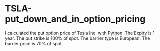 # TSLA-put_down_and_in_option_pricing
I calculated the put option price of Tesla Inc. with Python. The Expiry is 1 year.
The put strike is 100% of spot. The barrier type is European. The barrier price is 70% of spot.
